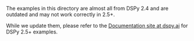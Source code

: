 The examples in this directory are almost all from DSPy 2.4 and are outdated and may not work correctly in 2.5+.

While we update them, please refer to the [Documentation site at dspy.ai](https://dspy.ai) for DSPy 2.5+ examples.
